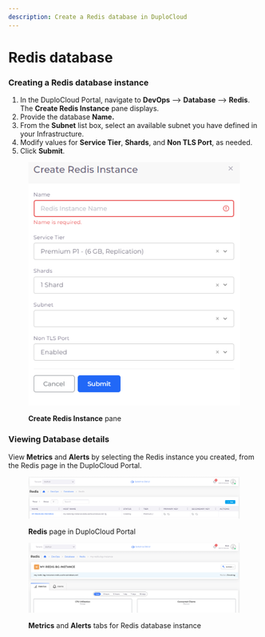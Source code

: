 ```yaml
---
description: Create a Redis database in DuploCloud
---
```


# Redis database

### Creating a Redis database instance

1. In the DuploCloud Portal, navigate to **DevOps** --> **Database** --> **Redis**. The **Create Redis Instance** pane displays.
2. Provide the database **Name.**
3. From the **Subnet** list box, select an available subnet you have defined in your Infrastructure.&#x20;
4. Modify values for **Service Tier**, **Shards**, and **Non TLS Port**, as needed.
5. Click **Submit**.

<figure><img src="../../../.gitbook/assets/Azure_Redis.png" alt=""><figcaption><p><strong>Create Redis Instance</strong> pane</p></figcaption></figure>

### Viewing Database details

View **Metrics** and **Alerts** by selecting the Redis instance you created, from the Redis page in the DuploCloud Portal.

<figure><img src="../../../.gitbook/assets/Azure_Redis_details2.png" alt=""><figcaption><p><strong>Redis</strong> page in DuploCloud Portal</p></figcaption></figure>

<figure><img src="../../../.gitbook/assets/Azure_Redis_details.png" alt=""><figcaption><p><strong>Metrics</strong> and <strong>Alerts</strong> tabs for Redis database instance</p></figcaption></figure>
